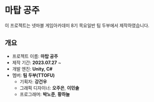# 마탑 공주
이 프로젝트는 넷마블 게임아카데미 8기 목요일반 팀 두부에서 제작하였습니다.

## 개요
* 프로젝트 이름: **마탑 공주**
* 제작 기간: **2023.07.27** ~ 
* 개발 엔진: **Unity, C#**
* 멤버: **팀 두부(TTOFU)**
  * 기획자: **강건우**
  * 그래픽 디자이너: **오주은**, **이민솔**
  * 프로그래머: **박노준**, **황하늘**
